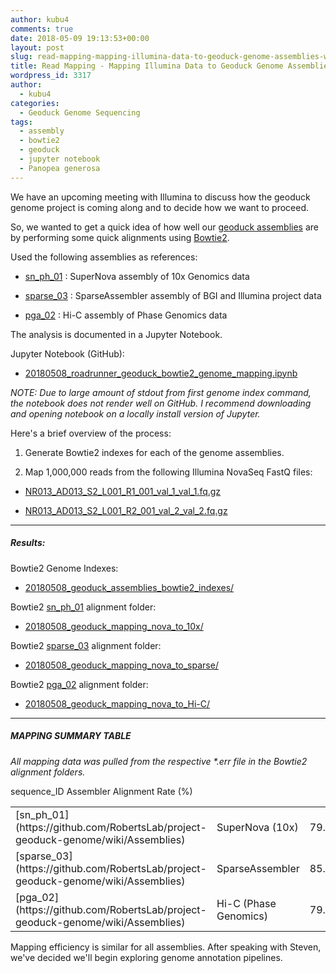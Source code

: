 ```yaml
---
author: kubu4
comments: true
date: 2018-05-09 19:13:53+00:00
layout: post
slug: read-mapping-mapping-illumina-data-to-geoduck-genome-assemblies-with-bowtie2
title: Read Mapping - Mapping Illumina Data to Geoduck Genome Assemblies with Bowtie2
wordpress_id: 3317
author:
  - kubu4
categories:
  - Geoduck Genome Sequencing
tags:
  - assembly
  - bowtie2
  - geoduck
  - jupyter notebook
  - Panopea generosa
---
```


We have an upcoming meeting with Illumina to discuss how the geoduck genome project is coming along and to decide how we want to proceed.

So, we wanted to get a quick idea of how well our [geoduck assemblies](https://github.com/RobertsLab/project-geoduck-genome/wiki/Assemblies) are by performing some quick alignments using [Bowtie2](http://bowtie-bio.sourceforge.net/bowtie2/manual.shtml).

Used the following assemblies as references:





  * [sn_ph_01](https://github.com/RobertsLab/project-geoduck-genome/wiki/Assemblies) : SuperNova assembly of 10x Genomics data



  * [sparse_03](https://github.com/RobertsLab/project-geoduck-genome/wiki/Assemblies) : SparseAssembler assembly of BGI and Illumina project data



  * [pga_02](https://github.com/RobertsLab/project-geoduck-genome/wiki/Assemblies) : Hi-C assembly of Phase Genomics data






The analysis is documented in a Jupyter Notebook.

Jupyter Notebook (GitHub):





  * [20180508_roadrunner_geoduck_bowtie2_genome_mapping.ipynb](https://github.com/sr320/LabDocs/blob/master/jupyter_nbs/sam/20180508_roadrunner_geoduck_bowtie2_genome_mapping.ipynb)



_NOTE: Due to large amount of stdout from first genome index command, the notebook does not render well on GitHub. I recommend downloading and opening notebook on a locally install version of Jupyter._

Here's a brief overview of the process:





  1. Generate Bowtie2 indexes for each of the genome assemblies.


  2. Map 1,000,000 reads from the following Illumina NovaSeq FastQ files:





  * [NR013_AD013_S2_L001_R1_001_val_1_val_1.fq.gz](https://owl.fish.washington.edu/Athaliana/20180129_trimgalore_geoduck_novaseq/NR013_AD013_S2_L001_R1_001_val_1_val_1.fq.gz)



  * [NR013_AD013_S2_L001_R2_001_val_2_val_2.fq.gz](https://owl.fish.washington.edu/Athaliana/20180129_trimgalore_geoduck_novaseq/NR013_AD013_S2_L001_R2_001_val_2_val_2.fq.gz)






* * *





##### Results:





Bowtie2 Genome Indexes:





  * [20180508_geoduck_assemblies_bowtie2_indexes/](https://owl.fish.washington.edu/Athaliana/20180508_geoduck_assemblies_bowtie2_indexes/)



Bowtie2 [sn_ph_01](https://github.com/RobertsLab/project-geoduck-genome/wiki/Assemblies) alignment folder:





  * [20180508_geoduck_mapping_nova_to_10x/](https://owl.fish.washington.edu/Athaliana/20180508_geoduck_mapping_nova_to_10x/)



Bowtie2 [sparse_03](https://github.com/RobertsLab/project-geoduck-genome/wiki/Assemblies) alignment folder:





  * [20180508_geoduck_mapping_nova_to_sparse/](https://owl.fish.washington.edu/Athaliana/20180508_geoduck_mapping_nova_to_sparse/)



Bowtie2 [pga_02](https://github.com/RobertsLab/project-geoduck-genome/wiki/Assemblies) alignment folder:





  * [20180508_geoduck_mapping_nova_to_Hi-C/](https://owl.fish.washington.edu/Athaliana/20180508_geoduck_mapping_nova_to_Hi-C/)





* * *





##### MAPPING SUMMARY TABLE



_All mapping data was pulled from the respective *.err file in the Bowtie2 alignment folders._

<table >

<tr >
  sequence_ID
  Assembler
  Alignment Rate (%)
</tr>

<tbody >
<tr >
  
<td >[sn_ph_01](https://github.com/RobertsLab/project-geoduck-genome/wiki/Assemblies)
</td>
  
<td >SuperNova (10x)
</td>
  
<td >79.89
</td>
</tr>
<tr >
  
<td >[sparse_03](https://github.com/RobertsLab/project-geoduck-genome/wiki/Assemblies)
</td>
  
<td >SparseAssembler
</td>
  
<td >85.83
</td>
</tr>
<tr >
  
<td >[pga_02](https://github.com/RobertsLab/project-geoduck-genome/wiki/Assemblies)
</td>
  
<td >Hi-C (Phase Genomics)
</td>
  
<td >79.90|
</td>
</tr>
</tbody>
</table>

Mapping efficiency is similar for all assemblies. After speaking with Steven, we've decided we'll begin exploring genome annotation pipelines.
